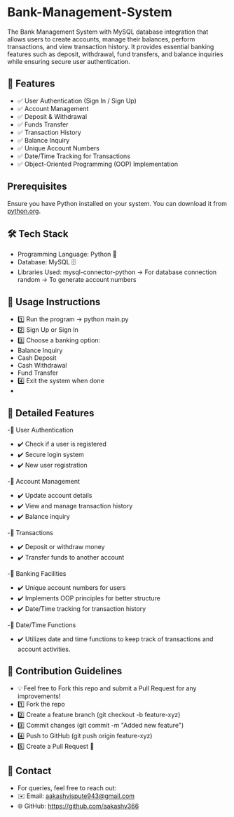 # Bank-Management-System

The Bank Management System with MySQL database integration that allows users to create accounts, manage their balances, perform transactions, and view transaction history. It provides essential banking features such as deposit, withdrawal, fund transfers, and balance inquiries while ensuring secure user authentication.

## 📌 Features
- ✅ User Authentication (Sign In / Sign Up)
- ✅ Account Management
- ✅ Deposit & Withdrawal
- ✅ Funds Transfer
- ✅ Transaction History
- ✅ Balance Inquiry
- ✅ Unique Account Numbers
- ✅ Date/Time Tracking for Transactions
- ✅ Object-Oriented Programming (OOP) Implementation

## Prerequisites
Ensure you have Python installed on your system. You can download it from [python.org](https://www.python.org/downloads/).


## 🛠️ Tech Stack
- Programming Language: Python 🐍
- Database: MySQL 🗄️
- Libraries Used: mysql-connector-python → For database connection
                random → To generate account numbers


## 📌 Usage Instructions
- 1️⃣ Run the program → python main.py
- 2️⃣ Sign Up or Sign In
- 3️⃣ Choose a banking option:
- Balance Inquiry
- Cash Deposit
- Cash Withdrawal
- Fund Transfer
- 4️⃣ Exit the system when done
- 

## 📜 Detailed Features
-🔹 User Authentication
- ✔️ Check if a user is registered
- ✔️ Secure login system
- ✔️ New user registration

-🔹 Account Management
- ✔️ Update account details
- ✔️ View and manage transaction history
- ✔️ Balance inquiry

-🔹 Transactions
- ✔️ Deposit or withdraw money
- ✔️ Transfer funds to another account

-🔹 Banking Facilities
- ✔️ Unique account numbers for users
- ✔️ Implements OOP principles for better structure
- ✔️ Date/Time tracking for transaction history

-🔹 Date/Time Functions
- ✔️ Utilizes date and time functions to keep track of transactions and account activities.


## 🤝 Contribution Guidelines
- 💡 Feel free to Fork this repo and submit a Pull Request for any improvements!
- 1️⃣ Fork the repo
- 2️⃣ Create a feature branch (git checkout -b feature-xyz)
- 3️⃣ Commit changes (git commit -m "Added new feature")
- 4️⃣ Push to GitHub (git push origin feature-xyz)
- 5️⃣ Create a Pull Request 🚀

## 📩 Contact
- For queries, feel free to reach out:
- ✉️ Email: aakashvispute943@gmail.com 
- 🌐 GitHub: https://github.com/aakashv366

